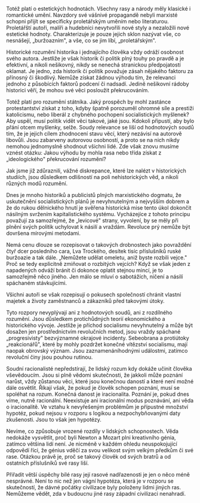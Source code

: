 Totéž platí o estetických hodnotách. Všechny rasy a národy měly klasické i romantické umění. Navzdory své vášnivé propagandě nebyli marxisté schopni přijít se specificky proletářským uměním nebo literaturou. Proletářští autoři, malíři a hudebníci nevytvořili nové styly a nezaložili nové estetické hodnoty. Charakterizuje je pouze jejich sklon nazývat vše, co nesnášejí, „buržoazním", a vše, co se jim líbí, „proletářským".

Historické rozumění historika i jednajícího člověka vždy odráží osobnost svého autora. Jestliže je však historik či politik plný touhy po pravdě a je efektivní, a nikoli nešikovný, nikdy se nenechá stranickou předpojatostí oklamat. Je jedno, zda historik či politik považuje zásah nějakého faktoru za přínosný či škodlivý. Nemůže získat žádnou výhodu tím, že relevanci jednoho z působících faktorů podcení či nadsadí. Jedině nešikovní rádoby historici věří, že mohou své věci posloužit překrucováním.

Totéž platí pro rozumění státníka. Jaký prospěch by mohl zastánce protestantství získat z toho, kdyby špatně porozuměl ohromné síle a prestiži katolicismu, nebo liberál z chybného pochopení socialistických myšlenek? Aby uspěl, musí politik vidět věci takové, jaké jsou. Kdokoli připustí, aby bylo přání otcem myšlenky, selže. Soudy relevance se liší od hodnotových soudů tím, že je jejich cílem zhodnocení stavu věcí, který nezávisí na autorově libovůli. Jsou zabarveny autorovou osobností, a proto se na nich nikdy nemohou jednomyslně shodnout všichni lidé. Zde však znovu musíme vznést otázku: Jakou výhodu by mohla rasa nebo třída získat z „ideologického" překrucování rozumění?

Jak jsme již zdůraznili, vážné diskrepance, které lze nalézt v historických studiích, jsou důsledkem odlišností na poli nehistorických věd, a nikoli různých modů rozumění.

Dnes je mnoho historiků a publicistů plných marxistického dogmatu, že uskutečnění socialistických plánů je nevyhnutelným a nejvyšším dobrem a že do rukou dělnického hnutí je svěřena historická mise tento úkol dokončit násilným svržením kapitalistického systému. Vycházejíce z tohoto principu považují za samozřejmé, že „levicové" strany, vyvolení, by se měly při plnění svých politik uchylovat k násilí a vraždám. Revoluce prý nemůže být dovršena mírovými metodami.

Nemá cenu dlouze se rozepisovat o takových drobnostech jako povraždění čtyř dcer posledního cara, Lva Trockého, desítek tisíc příslušníků ruské buržoazie a tak dále. „Nemůžete udělat omeletu, aniž byste rozbili vejce." Proč se tedy explicitně zmiňovat o rozbitých vejcích? Když se však jeden z napadených odváží bránit či dokonce oplatit stejnou mincí, je to samozřejmě něco jiného. Jen málo se mluví o sabotážích, ničení a násilí spáchaném stávkujícími.

Všichni autoři se však rozepisují o pokusech společností chránit vlastní majetek a životy zaměstnanců a zákazníků před takovými útoky.

Tyto rozpory nevyplývají ani z hodnotových soudů, ani z rozdílného rozumění. Jsou důsledkem protichůdných teorií ekonomického a historického vývoje. Jestliže je příchod socialismu nevyhnutelný a může být dosažen jen prostřednictvím revolučních metod, jsou vraždy spáchané „progresivisty" bezvýznamné okrajové incidenty. Sebeobrana a protiútoky „reakcionářů", které by mohly pozdržet konečné vítězství socialismu, mají naopak obrovský význam. Jsou zaznamenáníhodnými událostmi, zatímco revoluční činy jsou pouhou rutinou.

Soudní racionalisté nepředstírají, že lidský rozum kdy dokáže učinit člověka vševědoucím. Jsou si plně vědomi skutečnosti, že jakkoli může poznání narůst, vždy zůstanou věci, které jsou konečnou daností a které není možné dále osvětlit. Říkají však, že pokud je člověk schopen poznání, musí se spoléhat na rozum. Konečná danost je iracionalita. Poznání je, pokud dnes víme, nutně racionální. Neexistuje ani iracionální modus poznávání, ani věda o iracionalitě. Ve vztahu k nevyřešeným problémům je přípustné množství hypotéz, pokud nejsou v rozporu s logikou a nezpochybňovanými daty zkušenosti. Jsou to však jen hypotézy.

Nevíme, co způsobuje vrozené rozdíly v lidských schopnostech. Věda nedokáže vysvětlit, proč byli Newton a Mozart plni kreativního génia, zatímco většina lidí není. Je nicméně v každém ohledu neuspokojující odpovědí říci, že génius vděčí za svou velikost svým velkým předkům či své rase. Otázkou právě je, proč se takový člověk od svých bratrů a od ostatních příslušníků své rasy liší.

Přiřadit větší úspěchy bílé rasy její rasové nadřazenosti je jen o něco méně nesprávné. Není to nic než jen vágní hypotéza, která je v rozporu se skutečností, že dávné počátky civilizace byly položeny lidmi jiných ras. Nemůžeme vědět, zda v budoucnu jiné rasy západní civilizaci nenahradí.